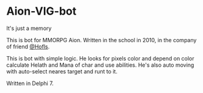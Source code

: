 # Aion-VIG-bot
It's just a memory

This is bot for MMORPG Aion. Written in the school in 2010, in the company of friend [@Hofls](https://github.com/Hofls).

This is bot with simple logic. He looks for pixels color and depend on color calculate Helath and Mana of char and use abilities. He's also auto moving with auto-select neares target and runt to it.

Written in Delphi 7. 

